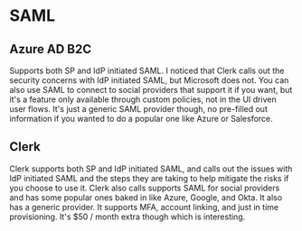 # SAML

## Azure AD B2C

Supports both SP and IdP initiated SAML. I noticed that Clerk calls out the security concerns with IdP initiated SAML, but Microsoft does not. You can also use SAML to connect to social providers that support it if you want, but it's a feature only available through custom policies, not in the UI driven user flows. It's just a generic SAML provider though, no pre-filled out information if you wanted to do a popular one like Azure or Salesforce.

## Clerk

Clerk supports both SP and IdP initiated SAML, and calls out the issues with IdP initiated SAML and the steps they are taking to help mitigate the risks if you choose to use it. Clerk also calls supports SAML for social providers and has some popular ones baked in like Azure, Google, and Okta. It also has a generic provider. It supports MFA, account linking, and just in time provisioning. It's $50 / month extra though which is interesting.